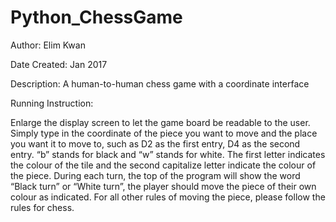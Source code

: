 # Python_ChessGame

Author: Elim Kwan

Date Created: Jan 2017

Description: A human-to-human chess game with a coordinate interface

Running Instruction:

Enlarge the display screen to let the game board be readable to the user. Simply type in the coordinate of the piece you
want to move and the place you want it to move to, such as D2 as the first entry, D4 as the second entry. “b” stands for
black and “w” stands for white. The first letter indicates the colour of the tile and the second capitalize letter indicate
the colour of the piece. During each turn, the top of the program will show the word “Black turn” or “White turn”, the
player should move the piece of their own colour as indicated. For all other rules of moving the piece, please follow
the rules for chess.
